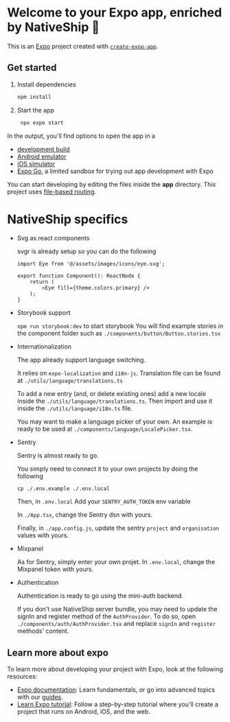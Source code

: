 # Welcome to your Expo app, enriched by NativeShip 👋

This is an [Expo](https://expo.dev) project created with [`create-expo-app`](https://www.npmjs.com/package/create-expo-app).

## Get started

1. Install dependencies

   ```bash
   npm install
   ```

2. Start the app

   ```bash
    npx expo start
   ```

In the output, you'll find options to open the app in a

- [development build](https://docs.expo.dev/develop/development-builds/introduction/)
- [Android emulator](https://docs.expo.dev/workflow/android-studio-emulator/)
- [iOS simulator](https://docs.expo.dev/workflow/ios-simulator/)
- [Expo Go](https://expo.dev/go), a limited sandbox for trying out app development with Expo

You can start developing by editing the files inside the **app** directory. This project uses [file-based routing](https://docs.expo.dev/router/introduction).

# NativeShip specifics

- Svg as react components 

    svgr is already setup so you can do the following

    ```tsx
    import Eye from '@/assets/images/icons/eye.svg';
        
    export function Component(): ReactNode {
        return (
            <Eye fill={theme.colors.primary} />
        );
    }
    ```

- Storybook support

    `npm run storybook:dev` to start storybook
    You will find example stories in the component folder such as `./components/button/Button.stories.tsx`

- Internationalization 

    The app already support language switching. 

    It relies on `expo-localization` and `i18n-js`.
    Translation file can be found at `./utils/language/translations.ts`
    
    To add a new entry (and, or delete existing ones) add a new locale inside the `./utils/language/translations.ts`. Then 
    import and use it inside the `./utils/language/i18n.ts` file. 

    You may want to make a language picker of your own. An example is ready to be used at `./components/language/LocalePicker.tsx`.

- Sentry
    
    Sentry is almost ready to go. 

    You simply need to connect it to your own projects by doing the following

    `cp ./.env.example ./.env.local`
    
    Then, in `.env.local`
    Add your `SENTRY_AUTH_TOKEN` env variable 

    In `./App.tsx`, change the Sentry dsn with yours.

    Finally, in `./app.config.js`, update the sentry `project` and `organisation` values with yours.

- Mixpanel

    As for Sentry, simply enter your own projet.
    In `.env.local`, change the Mixpanel token with yours.

- Authentication

    Authentication is ready to go using the mini-auth backend. 

    If you don't use NativeShip server bundle, you may need to update the signIn and register method of the `AuthProvider`.
    To do so, open `./components/auth/AuthProvider.tsx` and replace `signIn` and `register` methods' content.
     

## Learn more about expo

To learn more about developing your project with Expo, look at the following resources:

- [Expo documentation](https://docs.expo.dev/): Learn fundamentals, or go into advanced topics with our [guides](https://docs.expo.dev/guides).
- [Learn Expo tutorial](https://docs.expo.dev/tutorial/introduction/): Follow a step-by-step tutorial where you'll create a project that runs on Android, iOS, and the web.


